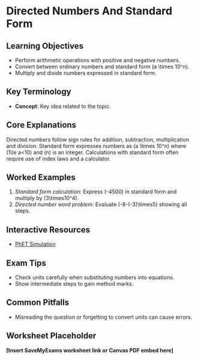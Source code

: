# Directed Numbers And Standard Form

## Learning Objectives
- Perform arithmetic operations with positive and negative numbers.
- Convert between ordinary numbers and standard form \(a \times 10^n\).
- Multiply and divide numbers expressed in standard form.

## Key Terminology
- **Concept**: Key idea related to the topic.

## Core Explanations
Directed numbers follow sign rules for addition, subtraction, multiplication and division.  Standard form expresses numbers as \(a \times 10^n\) where \(1\le a<10\) and \(n\) is an integer.  Calculations with standard form often require use of index laws and a calculator.

## Worked Examples
1. *Standard form calculation*: Express \(-4500\) in standard form and multiply by \(3\times10^4\).
2. *Directed number word problem*: Evaluate \(-8-(-3)\times5\) showing all steps.

## Interactive Resources
- [PhET Simulation](https://phet.colorado.edu/)

## Exam Tips
- Check units carefully when substituting numbers into equations.
- Show intermediate steps to gain method marks.

## Common Pitfalls
- Misreading the question or forgetting to convert units can cause errors.

## Worksheet Placeholder
**[Insert SaveMyExams worksheet link or Canvas PDF embed here]**
